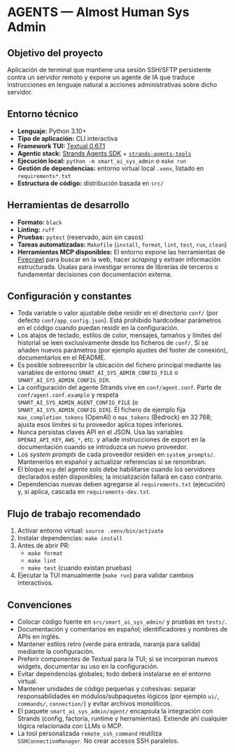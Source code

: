 # AGENTS — Almost Human Sys Admin

## Objetivo del proyecto
Aplicación de terminal que mantiene una sesión SSH/SFTP persistente contra un servidor remoto y expone un agente de IA que traduce instrucciones en lenguaje natural a acciones administrativas sobre dicho servidor.

## Entorno técnico
- **Lenguaje:** Python 3.10+
- **Tipo de aplicación:** CLI interactiva
- **Framework TUI:** [Textual 0.67.1](https://textual.textualize.io)
- **Agentic stack:** [Strands Agents SDK](https://github.com/strands-agents/sdk-python) + [`strands-agents-tools`](https://github.com/strands-agents/tools)
- **Ejecución local:** `python -m smart_ai_sys_admin` o `make run`
- **Gestión de dependencias:** entorno virtual local `.venv`, listado en `requirements*.txt`
- **Estructura de código:** distribución basada en `src/`

## Herramientas de desarrollo
- **Formato:** `black`
- **Linting:** `ruff`
- **Pruebas:** `pytest` (reservado, aún sin casos)
- **Tareas automatizadas:** `Makefile` (`install`, `format`, `lint`, `test`, `run`, `clean`)
- **Herramientas MCP disponibles:** El entorno expone las herramientas de [Firecrawl](https://www.firecrawl.dev/) para buscar en la web, hacer *scraping* y extraer información estructurada. Úsalas para investigar errores de librerías de terceros o fundamentar decisiones con documentación externa.

## Configuración y constantes
- Toda variable o valor ajustable debe residir en el directorio `conf/` (por defecto `conf/app_config.json`). Está prohibido hardcodear parámetros en el código cuando puedan residir en la configuración.
- Los atajos de teclado, estilos de color, mensajes, tamaños y límites del historial se leen exclusivamente desde los ficheros de `conf/`. Si se añaden nuevos parámetros (por ejemplo ajustes del footer de conexión), documentarlos en el README.
- Es posible sobreescribir la ubicación del fichero principal mediante las variables de entorno `SMART_AI_SYS_ADMIN_CONFIG_FILE` o `SMART_AI_SYS_ADMIN_CONFIG_DIR`.
- La configuración del agente Strands vive en `conf/agent.conf`. Parte de `conf/agent.conf.example` y respeta `SMART_AI_SYS_ADMIN_AGENT_CONFIG_FILE` (o `SMART_AI_SYS_ADMIN_CONFIG_DIR`). El fichero de ejemplo fija `max_completion_tokens` (OpenAI) o `max_tokens` (Bedrock) en 32 768; ajusta esos límites si tu proveedor aplica topes inferiores.
- Nunca persistas claves API en el JSON. Usa las variables `OPENAI_API_KEY`, `AWS_*`, etc. y añade instrucciones de export en la documentación cuando se introduzca un nuevo proveedor.
- Los *system prompts* de cada proveedor residen en `system_prompts/`. Mantenerlos en español y actualizar referencias si se renombran.
- El bloque `mcp` del agente solo debe habilitarse cuando los servidores declarados estén disponibles; la inicialización fallará en caso contrario.
- Dependencias nuevas deben agregarse al `requirements.txt` (ejecución) y, si aplica, cascada en `requirements-dev.txt`.

## Flujo de trabajo recomendado
1. Activar entorno virtual: `source .venv/bin/activate`
2. Instalar dependencias: `make install`
3. Antes de abrir PR:
   - `make format`
   - `make lint`
   - `make test` (cuando existan pruebas)
4. Ejecutar la TUI manualmente (`make run`) para validar cambios interactivos.

## Convenciones
- Colocar código fuente en `src/smart_ai_sys_admin/` y pruebas en `tests/`.
- Documentación y comentarios en español; identificadores y nombres de APIs en inglés.
- Mantener estilos retro (verde para entrada, naranja para salida) mediante la configuración.
- Preferir componentes de Textual para la TUI; si se incorporan nuevos widgets, documentar su uso en la configuración.
- Evitar dependencias globales; todo deberá instalarse en el entorno virtual.
- Mantener unidades de código pequeñas y cohesivas: separar responsabilidades en módulos/subpaquetes lógicos (por ejemplo `ui/`, `commands/`, `connection/`) y evitar archivos monolíticos.
- El paquete `smart_ai_sys_admin/agent/` encapsula la integración con Strands (config, factoría, runtime y herramientas). Extiende ahí cualquier lógica relacionada con LLMs o MCP.
- La tool personalizada `remote_ssh_command` reutiliza `SSHConnectionManager`. No crear accesos SSH paralelos.
